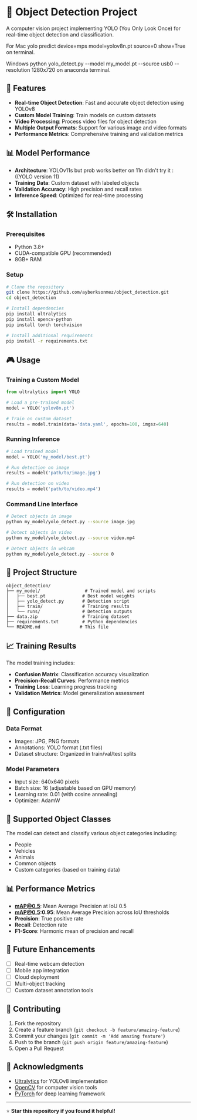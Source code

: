 # 🎯 Object Detection Project

A computer vision project implementing YOLO (You Only Look Once) for real-time object detection and classification.

For Mac
yolo predict device=mps model=yolov8n.pt source=0 show=True on terminal.

Windows
python yolo_detect.py --model my_model.pt --source usb0 --resolution 1280x720 on anaconda terminal.

## 🚀 Features

- **Real-time Object Detection**: Fast and accurate object detection using YOLOv8
- **Custom Model Training**: Train models on custom datasets
- **Video Processing**: Process video files for object detection
- **Multiple Output Formats**: Support for various image and video formats
- **Performance Metrics**: Comprehensive training and validation metrics

## 📊 Model Performance

- **Architecture**: YOLOv11s but prob works better on 11n didn't try it :((YOLO version 11)
- **Training Data**: Custom dataset with labeled objects
- **Validation Accuracy**: High precision and recall rates
- **Inference Speed**: Optimized for real-time processing

## 🛠️ Installation

### Prerequisites
- Python 3.8+
- CUDA-compatible GPU (recommended)
- 8GB+ RAM

### Setup
```bash
# Clone the repository
git clone https://github.com/ayberksonmez/object_detection.git
cd object_detection

# Install dependencies
pip install ultralytics
pip install opencv-python
pip install torch torchvision

# Install additional requirements
pip install -r requirements.txt
```

## 🎮 Usage

### Training a Custom Model
```python
from ultralytics import YOLO

# Load a pre-trained model
model = YOLO('yolov8n.pt')

# Train on custom dataset
results = model.train(data='data.yaml', epochs=100, imgsz=640)
```

### Running Inference
```python
# Load trained model
model = YOLO('my_model/best.pt')

# Run detection on image
results = model('path/to/image.jpg')

# Run detection on video
results = model('path/to/video.mp4')
```

### Command Line Interface
```bash
# Detect objects in image
python my_model/yolo_detect.py --source image.jpg

# Detect objects in video
python my_model/yolo_detect.py --source video.mp4

# Detect objects in webcam
python my_model/yolo_detect.py --source 0
```

## 📁 Project Structure

```
object_detection/
├── my_model/                 # Trained model and scripts
│   ├── best.pt              # Best model weights
│   ├── yolo_detect.py       # Detection script
│   ├── train/               # Training results
│   └── runs/                # Detection outputs
├── data.zip                 # Training dataset
├── requirements.txt         # Python dependencies
└── README.md               # This file
```

## 📈 Training Results

The model training includes:
- **Confusion Matrix**: Classification accuracy visualization
- **Precision-Recall Curves**: Performance metrics
- **Training Loss**: Learning progress tracking
- **Validation Metrics**: Model generalization assessment

## 🔧 Configuration

### Data Format
- Images: JPG, PNG formats
- Annotations: YOLO format (.txt files)
- Dataset structure: Organized in train/val/test splits

### Model Parameters
- Input size: 640x640 pixels
- Batch size: 16 (adjustable based on GPU memory)
- Learning rate: 0.01 (with cosine annealing)
- Optimizer: AdamW

## 🎯 Supported Object Classes

The model can detect and classify various object categories including:
- People
- Vehicles
- Animals
- Common objects
- Custom categories (based on training data)

## 📊 Performance Metrics

- **mAP@0.5**: Mean Average Precision at IoU 0.5
- **mAP@0.5:0.95**: Mean Average Precision across IoU thresholds
- **Precision**: True positive rate
- **Recall**: Detection rate
- **F1-Score**: Harmonic mean of precision and recall

## 🚀 Future Enhancements

- [ ] Real-time webcam detection
- [ ] Mobile app integration
- [ ] Cloud deployment
- [ ] Multi-object tracking
- [ ] Custom dataset annotation tools

## 🤝 Contributing

1. Fork the repository
2. Create a feature branch (`git checkout -b feature/amazing-feature`)
3. Commit your changes (`git commit -m 'Add amazing feature'`)
4. Push to the branch (`git push origin feature/amazing-feature`)
5. Open a Pull Request




## 🙏 Acknowledgments

- [Ultralytics](https://github.com/ultralytics/ultralytics) for YOLOv8 implementation
- [OpenCV](https://opencv.org/) for computer vision tools
- [PyTorch](https://pytorch.org/) for deep learning framework

---

⭐ **Star this repository if you found it helpful!**
